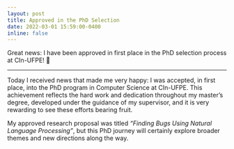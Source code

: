 ```yaml
---
layout: post
title: Approved in the PhD Selection
date: 2022-03-01 15:59:00-0400
inline: false
---
```


Great news: I have been approved in first place in the PhD selection process at CIn-UFPE! 🎉

---

Today I received news that made me very happy: I was accepted, in first place, into the PhD program in Computer Science at CIn-UFPE. This achievement reflects the hard work and dedication throughout my master’s degree, developed under the guidance of my supervisor, and it is very rewarding to see these efforts bearing fruit.

My approved research proposal was titled _“Finding Bugs Using Natural Language Processing”_, but this PhD journey will certainly explore broader themes and new directions along the way.
